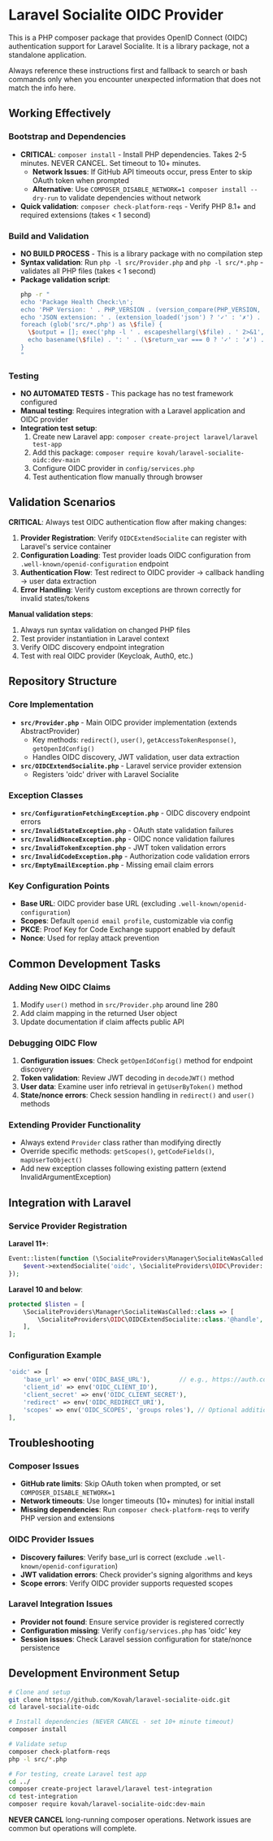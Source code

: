 # Laravel Socialite OIDC Provider

This is a PHP composer package that provides OpenID Connect (OIDC) authentication support for Laravel Socialite. It is a library package, not a standalone application.

Always reference these instructions first and fallback to search or bash commands only when you encounter unexpected information that does not match the info here.

## Working Effectively

### Bootstrap and Dependencies
- **CRITICAL**: `composer install` - Install PHP dependencies. Takes 2-5 minutes. NEVER CANCEL. Set timeout to 10+ minutes.
  - **Network Issues**: If GitHub API timeouts occur, press Enter to skip OAuth token when prompted
  - **Alternative**: Use `COMPOSER_DISABLE_NETWORK=1 composer install --dry-run` to validate dependencies without network
- **Quick validation**: `composer check-platform-reqs` - Verify PHP 8.1+ and required extensions (takes < 1 second)

### Build and Validation
- **NO BUILD PROCESS** - This is a library package with no compilation step
- **Syntax validation**: Run `php -l src/Provider.php` and `php -l src/*.php` - validates all PHP files (takes < 1 second)
- **Package validation script**:
  ```bash
  php -r "
  echo 'Package Health Check:\n';
  echo 'PHP Version: ' . PHP_VERSION . (version_compare(PHP_VERSION, '8.1.0', '>=') ? ' ✓' : ' ✗') . '\n';
  echo 'JSON extension: ' . (extension_loaded('json') ? '✓' : '✗') . '\n';
  foreach (glob('src/*.php') as \$file) {
    \$output = []; exec('php -l ' . escapeshellarg(\$file) . ' 2>&1', \$output, \$return_var);
    echo basename(\$file) . ': ' . (\$return_var === 0 ? '✓' : '✗') . '\n';
  }
  "
  ```

### Testing
- **NO AUTOMATED TESTS** - This package has no test framework configured
- **Manual testing**: Requires integration with a Laravel application and OIDC provider
- **Integration test setup**:
  1. Create new Laravel app: `composer create-project laravel/laravel test-app`
  2. Add this package: `composer require kovah/laravel-socialite-oidc:dev-main`
  3. Configure OIDC provider in `config/services.php`
  4. Test authentication flow manually through browser

## Validation Scenarios

**CRITICAL**: Always test OIDC authentication flow after making changes:
1. **Provider Registration**: Verify `OIDCExtendSocialite` can register with Laravel's service container
2. **Configuration Loading**: Test provider loads OIDC configuration from `.well-known/openid-configuration` endpoint
3. **Authentication Flow**: Test redirect to OIDC provider → callback handling → user data extraction
4. **Error Handling**: Verify custom exceptions are thrown correctly for invalid states/tokens

**Manual validation steps**:
1. Always run syntax validation on changed PHP files
2. Test provider instantiation in Laravel context
3. Verify OIDC discovery endpoint integration
4. Test with real OIDC provider (Keycloak, Auth0, etc.)

## Repository Structure

### Core Implementation
- **`src/Provider.php`** - Main OIDC provider implementation (extends AbstractProvider)
  - Key methods: `redirect()`, `user()`, `getAccessTokenResponse()`, `getOpenIdConfig()`
  - Handles OIDC discovery, JWT validation, user data extraction
- **`src/OIDCExtendSocialite.php`** - Laravel service provider extension
  - Registers 'oidc' driver with Laravel Socialite

### Exception Classes
- **`src/ConfigurationFetchingException.php`** - OIDC discovery endpoint errors
- **`src/InvalidStateException.php`** - OAuth state validation failures  
- **`src/InvalidNonceException.php`** - OIDC nonce validation failures
- **`src/InvalidTokenException.php`** - JWT token validation errors
- **`src/InvalidCodeException.php`** - Authorization code validation errors
- **`src/EmptyEmailException.php`** - Missing email claim errors

### Key Configuration Points
- **Base URL**: OIDC provider base URL (excluding `.well-known/openid-configuration`)
- **Scopes**: Default `openid email profile`, customizable via config
- **PKCE**: Proof Key for Code Exchange support enabled by default
- **Nonce**: Used for replay attack prevention

## Common Development Tasks

### Adding New OIDC Claims
1. Modify `user()` method in `src/Provider.php` around line 280
2. Add claim mapping in the returned User object
3. Update documentation if claim affects public API

### Debugging OIDC Flow
1. **Configuration issues**: Check `getOpenIdConfig()` method for endpoint discovery
2. **Token validation**: Review JWT decoding in `decodeJWT()` method  
3. **User data**: Examine user info retrieval in `getUserByToken()` method
4. **State/nonce errors**: Check session handling in `redirect()` and `user()` methods

### Extending Provider Functionality
- Always extend `Provider` class rather than modifying directly
- Override specific methods: `getScopes()`, `getCodeFields()`, `mapUserToObject()`
- Add new exception classes following existing pattern (extend InvalidArgumentException)

## Integration with Laravel

### Service Provider Registration
**Laravel 11+**:
```php
Event::listen(function (\SocialiteProviders\Manager\SocialiteWasCalled $event) {
    $event->extendSocialite('oidc', \SocialiteProviders\OIDC\Provider::class);
});
```

**Laravel 10 and below**:
```php
protected $listen = [
    \SocialiteProviders\Manager\SocialiteWasCalled::class => [
        \SocialiteProviders\OIDC\OIDCExtendSocialite::class.'@handle',
    ],
];
```

### Configuration Example
```php
'oidc' => [
    'base_url' => env('OIDC_BASE_URL'),        // e.g., https://auth.company.com/application/app
    'client_id' => env('OIDC_CLIENT_ID'),
    'client_secret' => env('OIDC_CLIENT_SECRET'),
    'redirect' => env('OIDC_REDIRECT_URI'),
    'scopes' => env('OIDC_SCOPES', 'groups roles'), // Optional additional scopes
],
```

## Troubleshooting

### Composer Issues
- **GitHub rate limits**: Skip OAuth token when prompted, or set `COMPOSER_DISABLE_NETWORK=1`
- **Network timeouts**: Use longer timeouts (10+ minutes) for initial install
- **Missing dependencies**: Run `composer check-platform-reqs` to verify PHP version and extensions

### OIDC Provider Issues  
- **Discovery failures**: Verify base_url is correct (exclude `.well-known/openid-configuration`)
- **JWT validation errors**: Check provider's signing algorithms and keys
- **Scope errors**: Verify OIDC provider supports requested scopes

### Laravel Integration Issues
- **Provider not found**: Ensure service provider is registered correctly
- **Configuration missing**: Verify `config/services.php` has 'oidc' key
- **Session issues**: Check Laravel session configuration for state/nonce persistence

## Development Environment Setup

```bash
# Clone and setup
git clone https://github.com/Kovah/laravel-socialite-oidc.git
cd laravel-socialite-oidc

# Install dependencies (NEVER CANCEL - set 10+ minute timeout)
composer install

# Validate setup
composer check-platform-reqs
php -l src/*.php

# For testing, create Laravel test app
cd ../
composer create-project laravel/laravel test-integration
cd test-integration
composer require kovah/laravel-socialite-oidc:dev-main
```

**NEVER CANCEL** long-running composer operations. Network issues are common but operations will complete.